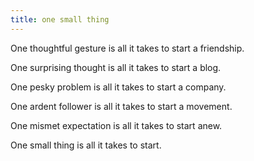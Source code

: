 ```yaml
---
title: one small thing
---
```


One thoughtful gesture is all it takes to start a friendship. 

One surprising thought is all it takes to start a blog. 

One pesky problem is all it takes to start a company.

One ardent follower is all it takes to start a movement.

One mismet expectation is all it takes to start anew.

One small thing is all it takes to start.
